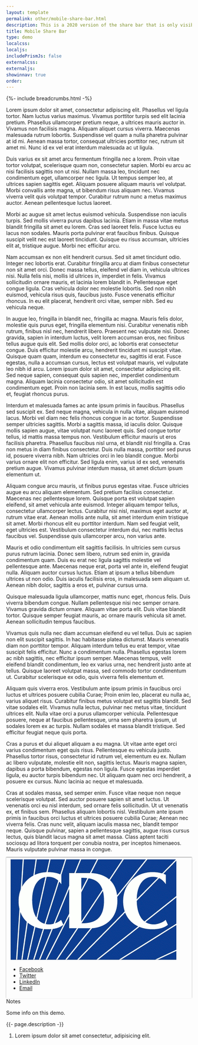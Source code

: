 ```yaml
---
layout: template
permalink: other/mobile-share-bar.html
description: This is a 2020 version of the share bar that is only visibile in mobile.
title: Mobile Share Bar
type: demo
localcss: 
localjs:
includePrismJs: false
externalcss: 
externaljs:  
showinnav: true
order: 
---
```


{%- include breadcrumbs.html -%}

<style>

.cdc-icon-fb {
  color: #3b5998;
}

.cdc-icon-twitter-white {
  color: #00b6f1;
}

[class*='cdc-icon-linkedin'] {
  color: #007bb5;
}

.cdc-icon-email {
  color: #333;
}

.share-bar {
  box-shadow: 0px -1px 2px 0px rgba(0, 0, 0, 0.5);
  padding: 0.3rem 0.75rem;
}
.share-bar li {
  margin-bottom: 0;
}
.share-bar .navbar-brand {
	width: 60px;
}

</style>

<div class="container d-flex flex-wrap body-wrapper">
	<main aria-label="Main Content Area" class="col-12 order-lg-2" role="main">
		<div id="lipsum">
			<p>Lorem ipsum dolor sit amet, consectetur adipiscing elit. Phasellus vel ligula tortor. Nam luctus varius maximus. Vivamus porttitor turpis sed elit lacinia pretium. Phasellus ullamcorper pretium neque, a ultrices mauris auctor in. Vivamus non facilisis magna. Aliquam aliquet cursus viverra. Maecenas malesuada rutrum lobortis. Suspendisse vel quam a nulla pharetra pulvinar at id mi. Aenean massa tortor, consequat ultricies porttitor nec, rutrum sit amet mi. Nunc id ex vel erat interdum malesuada ac ut ligula.</p>
			<p>Duis varius ex sit amet arcu fermentum fringilla nec a lorem. Proin vitae tortor volutpat, scelerisque quam non, consectetur sapien. Morbi eu arcu ac nisi facilisis sagittis non ut nisi. Nullam massa leo, tincidunt nec condimentum eget, ullamcorper nec ligula. Ut tempus semper leo, at ultrices sapien sagittis eget. Aliquam posuere aliquam mauris vel volutpat. Morbi convallis ante magna, ut bibendum risus aliquam nec. Vivamus viverra velit quis volutpat tempor. Curabitur rutrum nunc a metus maximus auctor. Aenean pellentesque luctus laoreet.</p>
			<p>Morbi ac augue sit amet lectus euismod vehicula. Suspendisse non iaculis turpis. Sed mollis viverra purus dapibus lacinia. Etiam in massa vitae metus blandit fringilla sit amet eu lorem. Cras sed laoreet felis. Fusce luctus eu lacus non sodales. Mauris porta pulvinar erat faucibus finibus. Quisque suscipit velit nec est laoreet tincidunt. Quisque eu risus accumsan, ultricies elit at, tristique augue. Morbi nec efficitur arcu.</p>
			<p>Nam accumsan ex non elit hendrerit cursus. Sed sit amet tincidunt odio. Integer nec lobortis erat. Curabitur fringilla arcu at diam finibus consectetur non sit amet orci. Donec massa tellus, eleifend vel diam in, vehicula ultrices nisi. Nulla felis nisi, mollis id ultrices in, imperdiet in felis. Vivamus sollicitudin ornare mauris, et lacinia lorem blandit in. Pellentesque eget congue ligula. Cras vehicula dolor nec molestie lobortis. Sed non nibh euismod, vehicula risus quis, faucibus justo. Fusce venenatis efficitur rhoncus. In eu elit placerat, hendrerit orci vitae, semper nibh. Sed eu vehicula neque.</p>
			<p>In augue leo, fringilla in blandit nec, fringilla ac magna. Mauris felis dolor, molestie quis purus eget, fringilla elementum nisi. Curabitur venenatis nibh rutrum, finibus nisl nec, hendrerit libero. Praesent nec vulputate nisi. Donec gravida, sapien in interdum luctus, velit lorem accumsan eros, nec finibus tellus augue quis elit. Sed mollis dolor orci, ac lobortis erat consectetur congue. Duis efficitur molestie arcu, hendrerit tincidunt mi suscipit vitae. Quisque quam quam, interdum eu consectetur eu, sagittis id erat. Fusce egestas, nulla a accumsan cursus, lectus est volutpat mauris, vel vulputate leo nibh id arcu. Lorem ipsum dolor sit amet, consectetur adipiscing elit. Sed neque sapien, consequat quis sapien nec, imperdiet condimentum magna. Aliquam lacinia consectetur odio, sit amet sollicitudin est condimentum eget. Proin non lacinia sem. In est lacus, mollis sagittis odio et, feugiat rhoncus purus.</p>
			<p>Interdum et malesuada fames ac ante ipsum primis in faucibus. Phasellus sed suscipit ex. Sed neque magna, vehicula in nulla vitae, aliquam euismod lacus. Morbi vel diam nec felis rhoncus congue in ac tortor. Suspendisse semper ultricies sagittis. Morbi a sagittis massa, id iaculis dolor. Quisque mollis sapien augue, vitae volutpat nunc laoreet quis. Sed congue tortor tellus, id mattis massa tempus non. Vestibulum efficitur mauris ut eros facilisis pharetra. Phasellus faucibus nisl urna, et blandit nisl fringilla a. Cras non metus in diam finibus consectetur. Duis nulla massa, porttitor sed purus id, posuere viverra nibh. Nam ultricies orci in leo blandit congue. Morbi varius ornare elit non efficitur. Sed ligula enim, varius id ex sed, venenatis pretium augue. Vivamus pulvinar interdum massa, sit amet dictum ipsum elementum ut.</p>
			<p>Aliquam congue arcu mauris, ut finibus purus egestas vitae. Fusce ultricies augue eu arcu aliquam elementum. Sed pretium facilisis consectetur. Maecenas nec pellentesque lorem. Quisque porta est volutpat sapien eleifend, sit amet vehicula ante euismod. Integer aliquam tempor tellus, consectetur ullamcorper lectus. Curabitur nisi nisl, maximus eget auctor at, rutrum vitae erat. Aenean mollis ante nulla, sit amet interdum enim tristique sit amet. Morbi rhoncus elit eu porttitor interdum. Nam sed feugiat velit, eget ultricies est. Vestibulum consectetur interdum dui, nec mattis lectus faucibus vel. Suspendisse quis ullamcorper arcu, non varius ante.</p>
			<p>Mauris et odio condimentum elit sagittis facilisis. In ultricies sem cursus purus rutrum lacinia. Donec sem libero, rutrum sed enim in, gravida condimentum quam. Duis eu erat nec ligula sagittis molestie vel pellentesque ante. Maecenas neque erat, porta vel ante in, eleifend feugiat nulla. Aliquam auctor cursus luctus. Etiam at ipsum a tellus bibendum ultrices ut non odio. Duis iaculis facilisis eros, in malesuada sem aliquam ut. Aenean nibh dolor, sagittis a eros et, pulvinar cursus urna.</p>
			<p>Quisque malesuada ligula ullamcorper, mattis nunc eget, rhoncus felis. Duis viverra bibendum congue. Nullam pellentesque nisi nec semper ornare. Vivamus gravida dictum ornare. Aliquam vitae porta elit. Duis vitae blandit tortor. Quisque semper feugiat mauris, ac ornare mauris vehicula sit amet. Aenean sollicitudin tempus faucibus.</p>
			<p>Vivamus quis nulla nec diam accumsan eleifend eu vel tellus. Duis ac sapien non elit suscipit sagittis. In hac habitasse platea dictumst. Mauris venenatis diam non porttitor tempor. Aliquam interdum tellus eu erat tempor, vitae suscipit felis efficitur. Nunc a condimentum nulla. Phasellus egestas lorem ac nibh sagittis, nec efficitur ipsum semper. Maecenas tempus, velit eleifend blandit condimentum, leo ex varius urna, nec hendrerit justo ante at tellus. Quisque laoreet volutpat massa, sed commodo tortor condimentum ut. Curabitur scelerisque ex odio, quis viverra felis elementum et.</p>
			<p>Aliquam quis viverra eros. Vestibulum ante ipsum primis in faucibus orci luctus et ultrices posuere cubilia Curae; Proin enim leo, placerat eu nulla ac, varius aliquet risus. Curabitur finibus metus volutpat est sagittis blandit. Sed vitae sodales elit. Vivamus nulla lectus, pulvinar nec metus vitae, tincidunt ultrices elit. Nulla vitae orci a purus ullamcorper vehicula. Pellentesque posuere, neque at faucibus pellentesque, urna sem pharetra ipsum, ut sodales lorem ex ac turpis. Nullam sodales et massa blandit tristique. Sed efficitur feugiat neque quis porta.</p>
			<p>Cras a purus et dui aliquet aliquam a eu magna. Ut vitae ante eget orci varius condimentum eget quis risus. Pellentesque eu vehicula justo. Phasellus tortor risus, consectetur id rutrum vel, elementum eu ex. Nullam ac libero vulputate, molestie elit non, sagittis lectus. Mauris magna sapien, dapibus a porta bibendum, egestas non ligula. Fusce egestas imperdiet ligula, eu auctor turpis bibendum nec. Ut aliquam quam nec orci hendrerit, a posuere ex cursus. Nunc lacinia ac neque et malesuada.</p>
			<p>Cras at sodales massa, sed semper enim. Fusce vitae neque non neque scelerisque volutpat. Sed auctor posuere sapien sit amet luctus. Ut venenatis orci eu nisl interdum, sed ornare felis sollicitudin. Ut ut venenatis ex, et finibus sem. Phasellus aliquam lobortis nisl. Vestibulum ante ipsum primis in faucibus orci luctus et ultrices posuere cubilia Curae; Aenean nec viverra felis. Cras nunc velit, aliquam iaculis massa nec, blandit tempor neque. Quisque pulvinar, sapien a pellentesque sagittis, augue risus cursus lectus, quis blandit lacus magna sit amet massa. Class aptent taciti sociosqu ad litora torquent per conubia nostra, per inceptos himenaeos. Mauris vulputate pulvinar massa in congue.</p>
		</div>
	</main>
</div>
<nav class="navbar navbar-expand navbar-white bg-white fixed-bottom justify-content-between share-bar">
	<a class="navbar-brand" href="http://www.cdc.gov"><img alt="" src="https://raw.githubusercontent.com/peterbenoit/cdn/master/images/CDC/CDC-Logo.png"></a>
	<ul class="navbar-nav ml-auto">
		<li class="nav-item">
			<a class="nav-link" href="https://api.addthis.com/oexchange/0.8/forward/facebook/offer?url=https://search.cdc.gov/search/index.html?query=zika&amp;sitelimit=&amp;utf8=%25E2%259C%2593&amp;affiliate=cdc-main&amp;title=Search%20Results%20%7C%20CDC&amp;description=undefined&amp;via=undefined&amp;media=undefined"><span class="sr-only">Facebook</span><span class="fi cdc-icon-fb x24"></span></a>
		</li>
		<li class="nav-item">
			<a class="nav-link" href="https://api.addthis.com/oexchange/0.8/forward/twitter/offer?url=https://search.cdc.gov/search/index.html?query=zika&amp;sitelimit=&amp;utf8=%25E2%259C%2593&amp;affiliate=cdc-main&amp;title=Search%20Results%20%7C%20CDC&amp;description=undefined&amp;via=CDCgov&amp;ct=0&amp;media=undefined"><span class="sr-only">Twitter</span><span class="fi cdc-icon-twitter-white x24"></span></a>
		</li>
		<li class="nav-item">
			<a class="nav-link" href="https://api.addthis.com/oexchange/0.8/forward/linkedin/offer?url=https://search.cdc.gov/search/index.html?query=zika&amp;sitelimit=&amp;utf8=%25E2%259C%2593&amp;affiliate=cdc-main&amp;title=Search%20Results%20%7C%20CDC&amp;description=undefined&amp;via=undefined&amp;ct=0&amp;media=undefined"><span class="sr-only">LinkedIn</span><span class="fi cdc-icon-linkedin x24"></span></a>
		</li>
		<li class="nav-item">
			<a class="nav-link" href="https://api.addthis.com/oexchange/0.8/forward/email/offer?url=https://search.cdc.gov/search/index.html?query=zika&amp;sitelimit=&amp;utf8=%25E2%259C%2593&amp;affiliate=cdc-main&amp;title=Search%20Results%20%7C%20CDC&amp;description=undefined&amp;via=CDCgov&amp;ct=0&amp;media=undefined"><span class="sr-only">Email</span><span class="fi cdc-icon-email x24"></span></a>
		</li>
	</ul>
</nav>

<script>
    window.addEventListener( 'DOMContentLoaded', function() {
        ( function( $ ) {

        } )( jQuery );
    } );
</script>


<div aria-multiselectable="true" class="accordion indicator-plus accordion-white mb-3" id="accordion-4" role="tabpanel">
	<div class="card">
		<div aria-expanded="false" class="card-header collapsed" data-target="#accordion-4-collapse-3" data-toggle="collapse" id="accordion-4-card-3" role="tab">
			<a class="card-title" data-controls="accordion-4-collapse-3">Notes</a>
		</div>
		<div aria-labelledby="accordion-4-card-3" class="collapse show" id="accordion-4-collapse-3" role="tabpanel">
			<div class="card-body">
				<p>Some info on this demo.</p>
				<p>{{- page.description -}}</p>
				<ol>
					<li>Lorem ipsum dolor sit amet consectetur, adipisicing elit.</li>
				</ol>
			</div>
		</div>
	</div>
</div>
